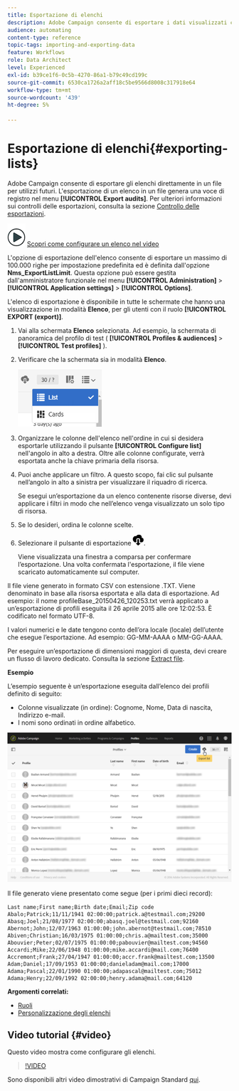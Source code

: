 ```yaml
---
title: Esportazione di elenchi
description: Adobe Campaign consente di esportare i dati visualizzati come elenchi da una schermata di panoramica direttamente in un file per utilizzi futuri.
audience: automating
content-type: reference
topic-tags: importing-and-exporting-data
feature: Workflows
role: Data Architect
level: Experienced
exl-id: b39ce1f6-0c5b-4270-86a1-b79c49cd199c
source-git-commit: 6530ca1726a2aff18c5be9566d8008c317918e64
workflow-type: tm+mt
source-wordcount: '439'
ht-degree: 5%

---
```


# Esportazione di elenchi{#exporting-lists}

Adobe Campaign consente di esportare gli elenchi direttamente in un file per utilizzi futuri. L&#39;esportazione di un elenco in un file genera una voce di registro nel menu **[!UICONTROL Export audits]**. Per ulteriori informazioni sui controlli delle esportazioni, consulta la sezione [Controllo delle esportazioni](../../administration/using/auditing-export-logs.md).

![](assets/do-not-localize/how-to-video.png) [Scopri come configurare un elenco nel video](#video)

L&#39;opzione di esportazione dell&#39;elenco consente di esportare un massimo di 100.000 righe per impostazione predefinita ed è definita dall&#39;opzione **Nms_ExportListLimit**. Questa opzione può essere gestita dall&#39;amministratore funzionale nel menu **[!UICONTROL Administration]** > **[!UICONTROL Application settings]** > **[!UICONTROL Options]**.

L&#39;elenco di esportazione è disponibile in tutte le schermate che hanno una visualizzazione in modalità **Elenco**, per gli utenti con il ruolo **[!UICONTROL EXPORT (export)]**.

1. Vai alla schermata **Elenco** selezionata. Ad esempio, la schermata di panoramica del profilo di test ( **[!UICONTROL Profiles & audiences]** > **[!UICONTROL Test profiles]** ).
1. Verificare che la schermata sia in modalità **Elenco**.

   ![](assets/export_list_mode_switch.png)

1. Organizzare le colonne dell&#39;elenco nell&#39;ordine in cui si desidera esportarle utilizzando il pulsante **[!UICONTROL Configure list]** nell&#39;angolo in alto a destra. Oltre alle colonne configurate, verrà esportata anche la chiave primaria della risorsa.
1. Puoi anche applicare un filtro. A questo scopo, fai clic sul pulsante nell’angolo in alto a sinistra per visualizzare il riquadro di ricerca.

   Se esegui un’esportazione da un elenco contenente risorse diverse, devi applicare i filtri in modo che nell’elenco venga visualizzato un solo tipo di risorsa.

1. Se lo desideri, ordina le colonne scelte.
1. Selezionare il pulsante di esportazione ![](assets/exportlistbutton.png).

   Viene visualizzata una finestra a comparsa per confermare l’esportazione. Una volta confermata l&#39;esportazione, il file viene scaricato automaticamente sul computer.

Il file viene generato in formato CSV con estensione .TXT. Viene denominato in base alla risorsa esportata e alla data di esportazione. Ad esempio: il nome profileBase_20150426_120253.txt verrà applicato a un’esportazione di profili eseguita il 26 aprile 2015 alle ore 12:02:53. È codificato nel formato UTF-8.

I valori numerici e le date tengono conto dell’ora locale (locale) dell’utente che esegue l’esportazione. Ad esempio: GG-MM-AAAA o MM-GG-AAAA.

Per eseguire un’esportazione di dimensioni maggiori di questa, devi creare un flusso di lavoro dedicato. Consulta la sezione [Extract file](../../automating/using/extract-file.md).

**Esempio**

L’esempio seguente è un’esportazione eseguita dall’elenco dei profili definito di seguito:

* Colonne visualizzate (in ordine): Cognome, Nome, Data di nascita, Indirizzo e-mail.
* I nomi sono ordinati in ordine alfabetico.

![](assets/export_list_example1.png)

Il file generato viene presentato come segue (per i primi dieci record):

```
Last name;First name;Birth date;Email;Zip code
Abalo;Patrick;11/11/1941 02:00:00;patrick.a@testmail.com;29200
Abasq;Joel;21/08/1977 02:00:00;abasq.joel@testmail.com;92160
Abernot;John;12/07/1963 01:00:00;john.abernot@testmail.com;78510
Abiven;Christian;16/03/1975 01:00:00;chris.a@mailtest.com;35000
Abouvier;Peter;02/07/1975 01:00:00;pabouvier@mailtest.com;94560
Accardi;Mike;22/06/1948 01:00:00;mike.accardi@mail.com;76400
Accremont;Frank;27/04/1947 01:00:00;accr.frank@mailtest.com;13500
Adam;Daniel;17/09/1953 01:00:00;danieladam@mail.com;17000
Adama;Pascal;22/01/1990 01:00:00;adapascal@mailtest.com;75012
Adama;Henry;22/09/1992 02:00:00;henry.adama@mail.com;64120
```

**Argomenti correlati:**

* [Ruoli](../../administration/using/list-of-roles.md)
* [Personalizzazione degli elenchi](../../start/using/customizing-lists.md)

## Video tutorial {#video}

Questo video mostra come configurare gli elenchi.

>[!VIDEO](https://video.tv.adobe.com/v/25288/?quality=12)

Sono disponibili altri video dimostrativi di Campaign Standard [qui](https://experienceleague.adobe.com/docs/campaign-standard-learn/tutorials/overview.html?lang=it).
